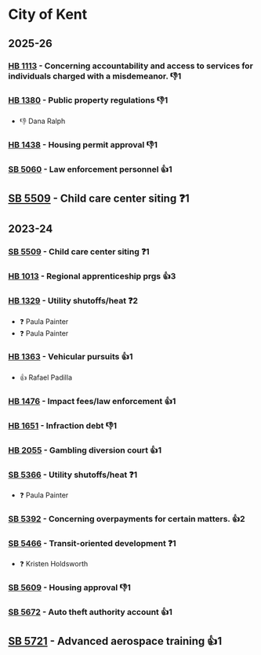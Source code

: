 # City of Kent
## 2025-26

### [HB 1113](/bill/2025-26/hb/1113/) - Concerning accountability and access to services for individuals charged with a misdemeanor.  👎1 

### [HB 1380](/bill/2025-26/hb/1380/) - Public property regulations  👎1 
* 👎 Dana Ralph

### [HB 1438](/bill/2025-26/hb/1438/) - Housing permit approval  👎1 

### [SB 5060](/bill/2025-26/sb/5060/) - Law enforcement personnel 👍1  

## [SB 5509](/bill/2025-26/sb/5509/) - Child care center siting   ❓1

## 2023-24

### [SB 5509](/bill/2023-24/sb/5509/) - Child care center siting   ❓1

### [HB 1013](/bill/2023-24/hb/1013/) - Regional apprenticeship prgs 👍3  

### [HB 1329](/bill/2023-24/hb/1329/) - Utility shutoffs/heat   ❓2
* ❓ Paula Painter
* ❓ Paula Painter

### [HB 1363](/bill/2023-24/hb/1363/) - Vehicular pursuits 👍1  
* 👍 Rafael Padilla

### [HB 1476](/bill/2023-24/hb/1476/) - Impact fees/law enforcement 👍1  

### [HB 1651](/bill/2023-24/hb/1651/) - Infraction debt  👎1 

### [HB 2055](/bill/2023-24/hb/2055/) - Gambling diversion court 👍1  

### [SB 5366](/bill/2023-24/sb/5366/) - Utility shutoffs/heat   ❓1
* ❓ Paula Painter

### [SB 5392](/bill/2023-24/sb/5392/) - Concerning overpayments for certain matters. 👍2  

### [SB 5466](/bill/2023-24/sb/5466/) - Transit-oriented development   ❓1
* ❓ Kristen Holdsworth

### [SB 5609](/bill/2023-24/sb/5609/) - Housing approval  👎1 

### [SB 5672](/bill/2023-24/sb/5672/) - Auto theft authority account 👍1  

## [SB 5721](/bill/2023-24/sb/5721/) - Advanced aerospace training 👍1  
